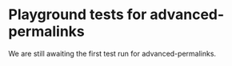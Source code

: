 # Playground tests for advanced-permalinks
We are still awaiting the first test run for advanced-permalinks.
